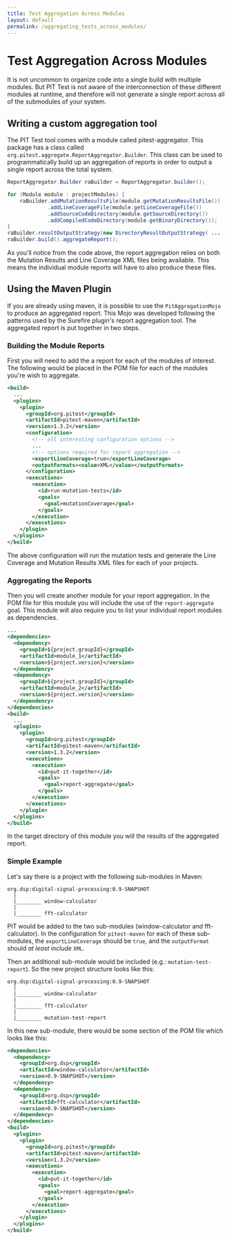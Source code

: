 ```yaml
---
title: Test Aggregation Across Modules
layout: default
permalink: /aggregating_tests_across_modules/
---
```


# Test Aggregation Across Modules

It is not uncommon to organize code into a single build with multiple modules. But PIT Test is not aware of the interconnection of these different modules
at runtime, and therefore will not generate a single report across all of the submodules of your system.

## Writing a custom aggregation tool

The PIT Test tool comes with a module called pitest-aggregator. This package has a class called `org.pitest.aggregate.ReportAggregator.Builder`. 
This class can be used to programmatically build up an aggregation of reports in order to output a single report across the total system.

```java
ReportAggregator.Builder raBuilder = ReportAggregator.builder();

for (Module module : projectModules) {
    raBuilder.addMutationResultsFile(module.getMutationResultsFile())
             .addLineCoverageFile(module.getLineCoverageFile())
             .addSourceCodeDirectory(module.getSourceDirectory())
             .addCompiledCodeDirectory(module.getBinaryDirectory());
}
raBuilder.resultOutputStrategy(new DirectoryResultOutputStrategy( ... ));
raBuilder.build().aggregateReport();
```

As you'll notice from the code above, the report aggregation relies on both the Mutation Results and Line Coverage XML files being available. This means 
the individual module reports will have to also produce these files.
    
## Using the Maven Plugin

If you are already using maven, it is possible to use the `PitAggregationMojo` to produce an aggregated report. This Mojo was developed following the 
patterns used by the Surefire plugin's report aggregation tool. The aggregated report is put together in two steps.

### Building the Module Reports

First you will need to add the a report for each of the modules of interest. The following would be placed in the POM file for each of the modules you're
wish to aggregate.

```xml
<build>
  ...
  <plugins>
    <plugin>
      <groupId>org.pitest</groupId>
      <artifactId>pitest-maven</artifactId>
      <version>1.3.2</version>
      <configuration>
        <!-- all interesting configuration options -->
        ...
        <!-- options required for report aggregation -->
        <exportLineCoverage>true</exportLineCoverage>
        <outputFormats><value>XML</value></outputFormats>
      </configuration>
      <executions>
        <execution>
          <id>run-mutation-tests</id>
          <goals>
            <goal>mutationCoverage</goal>
          </goals>
        </execution>
      </executions>
    </plugin>
  </plugins>
</build>
```

The above configuration will run the mutation tests and generate the Line Coverage and Mutation Results XML files for each of your projects.

### Aggregating the Reports

Then you will create another module for your report aggregation. In the POM file for this module you will include the use of the `report-aggregate` goal. This module will also require you to list your individual report modules as dependencies.

```xml
...
<dependencies>
  <dependency>
    <groupId>${project.groupId}</groupId>
    <artifactId>module_1</artifactId>
    <version>${project.version}</version>
  </dependency>
  <dependency>
    <groupId>${project.groupId}</groupId>
    <artifactId>module_2</artifactId>
    <version>${project.version}</version>
  </dependency>
</dependencies>
<build>
  ...
  <plugins>
    <plugin>
      <groupId>org.pitest</groupId>
      <artifactId>pitest-maven</artifactId>
      <version>1.3.2</version>
      <executions>
        <execution>
          <id>put-it-together</id>
          <goals>
            <goal>report-aggregate</goal>
          </goals>
        </execution>
      </executions>
    </plugin>
  </plugins>
</build>
```

In the target directory of this module you will the results of the aggregated report.

### Simple Example

Let's say there is a project with the following sub-modules in Maven:

    org.dsp:digital-signal-processing:0.9-SNAPSHOT
      |
      |________ window-calculator
      |
      |________ fft-calculator
      
PIT would be added to the two sub-modules (window-calculator and fft-calculator). In the configuration for `pitest-maven` for each of these sub-modules, the `exportLineCoverage` should be `true`, and the `outputFormat` should *at least include* `XML`.

Then an additional sub-module would be included (e.g.: `mutation-test-report`). So the new project structure looks like this:

    org.dsp:digital-signal-processing:0.9-SNAPSHOT
      |
      |________ window-calculator
      |
      |________ fft-calculator
      |
      |________ mutation-test-report

In this new sub-module, there would be some section of the POM file which looks like this:

```xml
<dependencies>
  <dependency>
    <groupId>org.dsp</groupId>
    <artifactId>window-calculator</artifactId>
    <version>0.9-SNAPSHOT</version>
  </dependency>
  <dependency>
    <groupId>org.dsp</groupId>
    <artifactId>fft-calculator</artifactId>
    <version>0.9-SNAPSHOT</version>
  </dependency>
</dependencies>
<build>
  <plugins>
    <plugin>
      <groupId>org.pitest</groupId>
      <artifactId>pitest-maven</artifactId>
      <version>1.3.2</version>
      <executions>
        <execution>
          <id>put-it-together</id>
          <goals>
            <goal>report-aggregate</goal>
          </goals>
        </execution>
      </executions>
    </plugin>
  </plugins>
</build>
```
